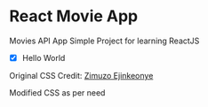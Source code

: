 # React Movie App

Movies API App Simple Project for learning ReactJS

-[x] Hello World

Original CSS Credit: [Zimuzo Ejinkeonye](https://codepen.io/zim_ejin/pen/vMPjjq)

Modified CSS as per need
